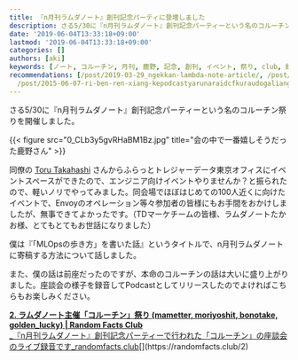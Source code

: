 ```yaml
---
title: 『n月刊ラムダノート』創刊記念パーティに登壇しました
description: さる5/30に『n月刊ラムダノート』創刊記念パーティーという名のコルーチン祭りを開催しました。
date: '2019-06-04T13:33:18+09:00'
lastmod: '2019-06-04T13:33:18+09:00'
categories: []
authors: [aki]
keywords: [ノート, コルーチン, 月刊, 鹿野, 記念, 創刊, イベント, 祭り, club, 録音]
recommendations: [/post/2019-03-29_ngekkan-lambda-note-article/, /post/2006-07-28-xia-nanode/,
  /post/2015-06-07-ri-ben-ren-xiang-kepodcastyarunaraidcfkuraudogaliang-sasou/]
---
```


さる5/30に『n月刊ラムダノート』創刊記念パーティーという名のコルーチン祭りを開催しました。

{{< figure src="0_CLb3y5gvRHaBM1Bz.jpg" title="会の中で一番嬉しそうだった鹿野さん" >}}


同僚の [Toru Takahashi](https://medium.com/u/6435ab79ba27) さんからふらっとトレジャーデータ東京オフィスにイベントスペースができたので、エンジニア向けイベントやりませんか？と振られたので、軽いノリでやってみました。同会場でほぼはじめての100人近くに向けたイベントで、Envoyのオペレーション等々参加者の皆様にもお手間をおかけしましたが、無事できてよかったです。（TDマーケチームの皆様、ラムダノートたかお様、とてもとてもお世話になりました）

僕は『「MLOpsの歩き方」を書いた話』というタイトルで、n月刊ラムダノートに寄稿する方法について話しました。

また、僕の話は前座だったのですが、本命のコルーチンの話は大いに盛り上がりました。座談会の様子を録音してPodcastとしてリリースしたのでよければこちらもお楽しみください。

[**2\. ラムダノート主催「コルーチン」祭り (mametter, moriyoshit, bonotake, golden\_lucky) | Random Facts Club**  
_『n月刊ラムダノート』創刊記念パーティーで行われた「コルーチン」の座談会のライブ録音です_randomfacts.club](https://randomfacts.club/2 "https://randomfacts.club/2")[](https://randomfacts.club/2)
